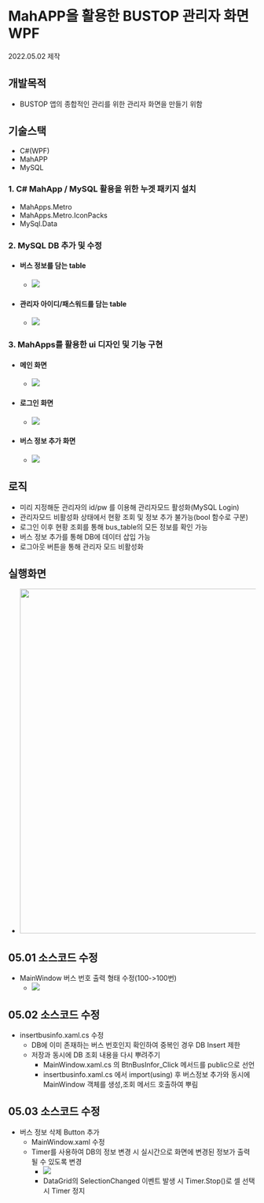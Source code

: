 # MahAPP을 활용한 BUSTOP 관리자 화면 WPF
2022.05.02 제작

## 개발목적
- BUSTOP 앱의 종합적인 관리를 위한 관리자 화면을 만들기 위함

## 기술스택
- C#(WPF)
- MahAPP
- MySQL

### 1. C# MahApp / MySQL 활용을 위한 누겟 패키지 설치
  - MahApps.Metro
  - MahApps.Metro.IconPacks
  - MySql.Data
### 2. MySQL DB 추가 및 수정
  - #### 버스 정보를 담는 table
    - <img src="https://raw.githubusercontent.com/PKNU-IOT3/bustop_adminpage/main/images/MySQL_Bus_Table.png"/>
  - #### 관리자 아이디/패스워드를 담는 table
    - <img src="https://raw.githubusercontent.com/PKNU-IOT3/bustop_adminpage/main/images/MySQL_Manager_Table.png"/>
### 3. MahApps를 활용한 ui 디자인 및 기능 구현
  - #### 메인 화면 
    - <img src="https://raw.githubusercontent.com/PKNU-IOT3/bustop_adminpage/main/images/MainWindow.png"/>
  - #### 로그인 화면 
    - <img src="https://raw.githubusercontent.com/PKNU-IOT3/bustop_adminpage/main/images/LoginWindow.png"/>
  - #### 버스 정보 추가 화면
    - <img src="https://raw.githubusercontent.com/PKNU-IOT3/bustop_adminpage/main/images/insertBusInfo.png"/>

## 로직
- 미리 지정해둔 관리자의 id/pw 를 이용해 관리자모드 활성화(MySQL Login)
- 관리자모드 비활성화 상태에서 현황 조회 및 정보 추가 불가능(bool 함수로 구분)
- 로그인 이후 현황 조회를 통해 bus_table의 모든 정보를 확인 가능
- 버스 정보 추가를 통해 DB에 데이터 삽입 가능
- 로그아웃 버튼을 통해 관리자 모드 비활성화 

## 실행화면
- <img src="https://raw.githubusercontent.com/PKNU-IOT3/bustop_adminpage/main/images/AdminPage_Execute.gif" width=700 />

## 05.01 소스코드 수정
- MainWindow 버스 번호 출력 형태 수정(100->100번)
  - <img src="https://raw.githubusercontent.com/PKNU-IOT3/bustop_adminpage/main/images/0501_ModifyMainWindow.png"/>

## 05.02 소스코드 수정
- insertbusinfo.xaml.cs 수정
  - DB에 이미 존재하는 버스 번호인지 확인하여 중복인 경우 DB Insert 제한
  - 저장과 동시에 DB 조회 내용을 다시 뿌려주기
    - MainWindow.xaml.cs 의 BtnBusInfor_Click 메서드를 public으로 선언
    - insertbusinfo.xaml.cs 에서 import(using) 후 버스정보 추가와 동시에 MainWindow 객체를 생성,조회 메서드 호출하여 뿌림

## 05.03 소스코드 수정
- 버스 정보 삭제 Button 추가
  - MainWindow.xaml 수정
  - Timer를 사용하여 DB의 정보 변경 시 실시간으로 화면에 변경된 정보가 출력될 수 있도록 변경
    - <img src="https://raw.githubusercontent.com/PKNU-IOT3/bustop_adminpage/main/images/0510_TimerSourceCode.png"/>
    - DataGrid의 SelectionChanged 이벤트 발생 시 Timer.Stop()로 셀 선택 시 Timer 정지 
